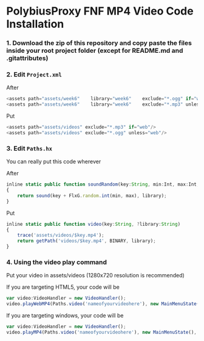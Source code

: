 # PolybiusProxy FNF MP4 Video Code Installation
  
### 1. Download the zip of this repository and copy paste the files inside your root project folder (except for README.md and .gitattributes)
### 2. Edit `Project.xml`

After

```js
<assets path="assets/week6"    library="week6"    exclude="*.ogg" if="web"/>
<assets path="assets/week6"    library="week6"    exclude="*.mp3" unless="web"/>
```

Put

```js
<assets path="assets/videos" exclude="*.mp3" if="web"/>
<assets path="assets/videos" exclude="*.ogg" unless="web"/>
```

### 3. Edit `Paths.hx`

You can really put this code wherever

After
```js	
inline static public function soundRandom(key:String, min:Int, max:Int, ?library:String)
{
	return sound(key + FlxG.random.int(min, max), library);
}
```

Put
```js
inline static public function video(key:String, ?library:String)
{
	trace('assets/videos/$key.mp4');
	return getPath('videos/$key.mp4', BINARY, library);
}
```

### 4. Using the video play command

Put your video in assets/videos (1280x720 resolution is recommended)

If you are targeting HTML5, your code will be

```js
var video:VideoHandler = new VideoHandler();
video.playWebMP4(Paths.video('nameofyourvideohere'), new MainMenuState());
```

If you are targeting windows, your code will be

```js
var video:VideoHandler = new VideoHandler();
video.playMP4(Paths.video('nameofyourvideohere'), new MainMenuState(), false, false, false);
```